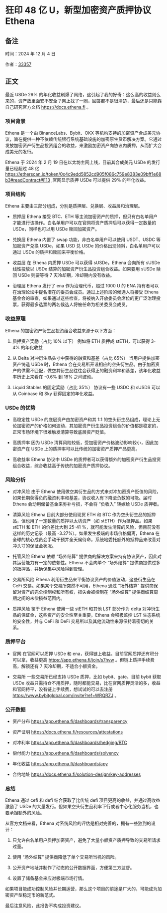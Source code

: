 # 狂印 48 亿 U，新型加密资产质押协议 Ethena

## 备注
时间：2024 年 12 月 4 日

作者：[33357](https://github.com/33357)

## 正文
最近 USDe 29% 的年化收益刷爆了网络，这引起了我的好奇：这么高的收益则么来的，资产放里面安不安全？网上找了一圈，回答都不是很清楚，最后还是只能靠自己研究官方文档 https://docs.ethena.fi 。

### 项目背景
Ethena 是一个由 BinanceLabs、Bybit、OKX 等机构支持的加密资产合成美元协议，旨在提供一种不依赖传统银行系统基础设施的加密原生货币解决方案。它通过发放加密资产衍生品投资组合的收益，来激励加密资产向协议内质押，从而扩大合成美元的发行。

Ethena 于 2024 年 2 月 19 日在以太坊主网上线，目前其合成美元 USDe 的发行量已经超过 48 亿 https://etherscan.io/token/0x4c9edd5852cd905f086c759e8383e09bff1e68b3#readContract#F13 ,官网显示质押 USDe 可以提供 29% 的年化收益。

### 项目结构
Ethena 主要由三部分组成，分别是质押层、兑换层、收益层和治理层。

- 质押层 
Ethena 接受 BTC、ETH 等主流加密资产的质押，但只有白名单用户才能进行该操作。白名单用户可以在官网将资产质押后可以获得一定数量的 USDe，同样也可以用 USDe 赎回加密资产。

- 兑换层
Ethena 内置了 swap 功能，非白名单用户可以使用 USDT、USDC 等加密资产兑换 USDe，如果 USD 兑 USDe 的价格出现倾斜，白名单用户可以通过 USDe 的质押和赎回来平衡价格。

- 收益层
在 Ethena 内质押 USDe 可以获得 sUSDe，Ethena 会向所有 sUSDe 线性投放以 USDe 结算的加密资产衍生品投资组合收益。如果要用 sUSDe 赎回 USDe 则要等待 7 天冷却期，冷却期内没有收益。

- 治理层
Ethena 发行了 ena 作为治理代币，超过 1000 U 的 ENA 持有者可以在治理论坛中提名潜在的委员会成员。通过上述阶段的候选人将接受 Ethena 基金会的审查，如果通过这些检查，将被纳入开放委员会席位的更广泛治理投票，获得最多选票的两名候选人将被任命为相关委员会成员。

### 收益原理
Ethena 的加密资产衍生品投资组合收益来源于以下方面：

1. 质押资产奖励（占比 10% 以下）
例如将 ETH 质押成 stETH，可以获得 3-4% 的年化收益

2. 从 Delta 对冲衍生品头寸中获得的融资和基差（占比 65%）
当用户提供加密资产铸造 USDe 时，Ethena 会在交易所开设相应的空头衍生品。由于加密资产的供需不匹配，做空其衍生品往往会获得正的融资利率和基差，该年化收益率历史上来看在 -0.6% 到 18% 之间波动。

3. Liquid Stables 的固定奖励（占比 35%）
协议有一些 USDC 和 sUSDS 可以从 Coinbase 和 Sky 获得固定的年化收益。

### USDe 的优势
- 高稳定性
USDe 的底层资产由加密资产和其 1:1 的空头衍生品组成，理论上无论加密资产的价格如何波动，其加密资产衍生品投资组合的价值都是稳定的，正常市场环境下很难触发清算导致底层资产贬值。

- 高质押率
因为 USDe 清算风险较低，受加密资产价格波动影响较小，因此加密资产在 USDe 上的质押率可以比传统的加密资产质押产品更高。

- 高收益率
Ethena 协议中 USDe 的质押者可以获得额外的加密资产衍生品投资组合收益，综合收益高于传统的加密资产质押协议。

### 风险分析
- 对冲风险
由于 Ethena 使用做空其衍生品的方式来对冲加密资产贬值的风险，如果长期获得负的融资利率和基差，协议收入有下降至负数的可能。届时 Ethena 会动用储备基金来弥补亏损，不会将 “负收入” 转嫁给 USDe 质押者。

- 清算风险
Ethena 目前大部分使用现货 ETH 和 BTC 作为空头衍生品的抵押品，但也用了一定数量的质押以太坊资产（如 stETH）作为抵押品。如果 stETH 和 ETH 的价差比大到 25-41 %，就可能发生清算的风险，但目前没有这样的历史记录（最高 -3.27%）。如果发生极端的市场价格偏离，Ethena 在全球的核心成员会手动干预并全天候待命，系统地委托额外的抵押品来改善对冲头寸的保证金状况。

- 托管风险
Ethena 依赖 “场外结算” 提供商的解决方案来持有协议资产，因此对其运营能力有一定的依赖性。Ethena 不会向单个 “场外结算” 提供商提供过多的抵押品，并确保集中风险得到管理。

- 交易所风险
Ethena 利用衍生品来平衡协议资产的价值波动，这些衍生品在 CeFi 交易。如果某个交易所突然不可用，Ethena 通过 “场外结算” 提供商保留对资产的完全控制权和所有权，损失会被控制在 “场外结算” 提供商结算周期之间的未偿损益范围内。

- 质押风险
鉴于 Ethena 使用一些 stETH 和其他 LST 部分作为 delta 对冲衍生品的保证金，这些资产的安全性至关重要。Ethena 会积极监控 LST 生态系统的安全性，并与 CeFi 和 DeFi 交易所以及其他流动性来源保持着密切的关系。

### 质押平台
- 官网
在官网可以质押 USDe 和 ena，获得链上收益。目前官网质押还有积分可以拿，收益更高 https://app.ethena.fi/join/s7hvw 。但链上质押手续费高，解锁还有 7 天冷却期，不适合小额资金。 

- 交易所
一些交易所已经支持 USDe 质押，比如 bybit、gate。目前 bybit 获取 USDe 收益只需持仓不用质押，随时都能交易，比在官网质押灵活的多，收益和官网持平，没有链上手续费，想试试的可以去注册 https://www.bybitglobal.com/invite?ref=WRQRZJ 。

### 公开数据

- 资产分布 https://app.ethena.fi/dashboards/transparency

- 资产证明 https://docs.ethena.fi/resources/attestations

- 对冲利率 https://app.ethena.fi/dashboards/hedging/BTC

- 偿付能力 https://app.ethena.fi/dashboards/solvency

- 年化收益 https://app.ethena.fi/dashboards/apy

- 合约地址 https://docs.ethena.fi/solution-design/key-addresses

### 总结
Ethena 通过 cefi 和 defi 结合获取了比传统 defi 项目更高的收益，并通过高收益激励了 USDe 的大量发行。但如果空头衍生品利率下行或者中心化服务当机，也要承担额外的风险。

从官方文档来看，Ethena 对系统风险的评估是相对完善的，拥有一些独到的设计：

1. 只允许白名单用户质押加密资产，避免了大量小额资产质押导致的交易所请求过量。

2. 使用 “场外结算” 提供商降低了单个交易所当机的风险。

3. 公开资产地址并制作了动态的公开数据界面，方便第三方监督。

4. 设置了储备基金来应对极端市场行情。

如果项目能成功控制风险并长期运营，那么这个项目的前途是广大的，可能成为加密资产型稳定币的新范式。

最后注意风险，此报告不构成投资建议。